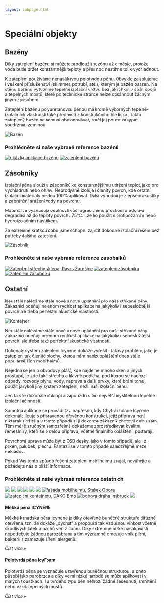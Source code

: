 ```yaml
---
layout: subpage.html
---
```


<!--<section class="no-border"><div>-->

# Speciální objekty

<!--</div></section>-->

<!--<section class="bg-green white no-under no-border"><div>
<div class="grid"><a class="col center" href="#bazeny">
<img src="/assets/original/bazeny-300x188.png">
<p class="h4 flexy">Bazény</p>
</a><a class="col center" href="#zasobniky">
<img src="/assets/original/zasobniky-300x188.png">
<p class="h4 flexy">Zásobníky</p>
</a><a class="col center" href="#ostatni">
<img src="/assets/original/sklepy-300x188.png">
<p class="h4 flexy">Ostatní</p>
</a></div>
</div></section>-->

<!--<section><div>-->

## Bazény

<!--<div class="grid"><div class="col">-->

Díky zateplení bazénu si můžete prodloužit sezónu až o měsíc, protože voda bude držet konstantnější teploty a přes noc nestihne tolik vychladnout.

K zateplení používáme nenasákavou polotvrdou pěnu. Obvykle zaizolujeme i veškeré příslušenství (skimmer, potrubí, atd.), kterým je bazén osazen. Na stěnu bazénu vytvoříme tepelně izolační vrstvu bez jakýchkoliv spár, spojů a tepelných mostů, které po technické stránce nelze dosáhnout žádným jiným způsobem.

Zateplení bazénu polyuretanovou pěnou má kromě výborných tepelně-izolačních vlastností také přednosti z konstrukčního hlediska. Takto zateplený bazén se nemusí obetonovávat, stačí jej pouze zasypat soudržnou zeminou.

<!--</div><div class="minicol">-->

![Bazén](/assets/original/shutterstock_143036107-300x200.jpg "Bazén")

<!--</div></div>-->

### Prohlédněte si naše vybrané reference bazénů

<p class="center" gallery>

[![ukázka aplikace bazénu](/assets/original/1376576997-150x150.jpg)](/assets/original/1376576997.jpg "ukázka aplikace bazénu")
[![zateplení bazénu](/assets/original/1376577001-150x150.jpg)](/assets/original/1376577001.jpg "zateplení bazénu")

</p>

<!--</div></section>-->



<!--<section><div>-->

## Zásobníky

<!--<div class="grid"><div class="col">-->

Izolační pěna slouží u zásobníků ke konstantnějšímu udržení teplot, jako pro vychladnutí nebo ohřev. Neprodyšně izoluje i členitý povrch, kde ostatní izolační materiály nejdou 100% aplikovat. Další výhodou je zlepšení akustiky a zabránění srážení vody na povrchu.

Materiál se vyznačuje odolností vůči agresivnímu prostředí a odolává degradaci až do teploty povrchu 75°C. Lze ho použít s protipožárním nebo hydroizolačním nástřikem.

Za extrémně krátkou dobu jsme schopni zajistit dokonalé izolační řešení  bez potřeby dalšího zateplení.

<!--</div><div class="minicol">-->

![Zásobník](/assets/original/shutterstock_265668683-300x200.jpg "Zásobník")

<!--</div></div>-->

### Prohlédněte si naše vybrané reference zásobníků

<p class="center" gallery>

[![Zateplení střechy sklepa, Ravas Žarošice](/assets/original/1416471190-150x150.jpg)](/assets/original/1416471190.jpg "Zateplení střechy sklepa, Ravas Žarošice")
[![zateplení zásobníku](/assets/original/1376577013-150x150.jpg)](/assets/original/1376577013-1024x768.jpg "zateplení zásobníku")
[![zateplení zásobníku](/assets/original/1376577006-150x150.jpg)](/assets/original/1376577006-1024x768.jpg "zateplení zásobníku")

</p>

<!--</div></section>-->



<!--<section><div>-->

## Ostatní

<!--<div class="grid"><div class="col">-->

Neustále nalézáme stále nové a nové uplatnění pro naše stříkané pěny. Zákazníci oceňují nejenom rychlost aplikace na jakýkoliv i sebesložitější povrch ale třeba perfektní akustické vlastnosti.

<!--</div><div class="minicol">-->

![Kontejner](/assets/original/shutterstock_62445592-300x112.jpg "Kontejner")

<!--</div><div class="col">-->

Neustále nalézáme stále nové a nové uplatnění pro naše stříkané pěny. Zákazníci oceňují nejenom rychlost aplikace na jakýkoliv i sebesložitější povrch, ale třeba také perfektní akustické vlastnosti.

<!--</div></div>-->
<!--<div class="grid"><div class="col">-->

Dokonalý systém zateplení Icynene dokáže vyřešit i takový problém, jako je zateplení tak členité plochy, kterou nám nabízí opláštění dnes stále populárnějších mobilheimů.

Nejedná se jen o obvodový plášť, kde najdeme mnoho oken a jiných prostupů, je zde také střecha a hlavně podlaha, pod kterou se nachází odpady, rozvody plynu, vody, náprava a další prvky, které brání tomu, použít jakýkoli jiný systém zateplení, nežli naši izolační pěnu.

Jen ta vše dokonale obklopí a zapouzdří s tou největší myslitelnou tepelně izolační účinností.

<!--</div><div class="col">-->

Samotná aplikace se provádí tzv. napřesno, kdy Chytrá izolace Icynene dokonale lícuje s připravenou dřevěnou konstrukcí, jejíž příprava není nikterak složitá a v tomto případě si ji dokonce zákazník zhotovil celou sám. Těm méně zručným samozřejmě dokážeme zprostředkovat kvalitní řemeslníky, kteří se o celou přípravu, včetně finálního opláštění, postarají.

Povrchová úprava může být z OSB desky, jako v tomto případě, ale i z prken, palubek, plechu. Fantazii se v tomto případě samozřejmě meze nekladou.

Pokud Vás tento způsob řešení zateplení mobilheimu zaujal, neváhejte a požádejte nás o bližší informace.

<!--</div></div>-->

### Prohlédněte si naše vybrané reference ostatních

<p class="center" gallery>

[![](/assets/original/0-150x150.jpg)](/assets/original/0-1024x768.jpg)
[![](/assets/original/2-150x150.jpg)](/assets/original/2-1024x765.jpg)
[![](/assets/original/5-150x150.jpg)](/assets/original/5-1024x765.jpg)
[![](/assets/original/7-150x150.jpg)](/assets/original/7-1024x765.jpg)
[![](/assets/original/9-150x150.jpg)](/assets/original/9-1024x765.jpg)
[![](/assets/original/13-150x150.jpg)](/assets/original/13-1024x765.jpg)
[![fasáda mobilheimu, Stašek Obora](/assets/original/IMG_3171-150x150.jpg)](/assets/original/IMG_3171.jpg "fasáda mobilheimu, Stašek Obora")
[![zateplení kontejneru, DAKO Brno](/assets/original/Dako-Brno-Prace-1-150x150.jpg)](/assets/original/Dako-Brno-Prace-1-1024x768.jpg "zateplení kontejneru, DAKO Brno")
[![bobová dráha Insbruck](/assets/original/IMG_4490-150x150.jpg)](/assets/original/IMG_4490-1024x768.jpg "bobová dráha Insbruck")
[![](/assets/original/12-150x150.jpg)](/assets/original/12-1024x765.jpg)

</p>

<!--</div></section>-->

<!--<section class="white bg-blue"><div>-->
<!--<div class="grid"><a href="/produkty.html#mekka-pena-icynene" class="col white no-under">-->

#### Měkká pěna ICYNENE

Měkká kanadská pěna Icynene je díky otevřené buněčné struktuře difúzně otevřená, tzn. že dokáže „dýchat“ a propouští tak vzdušnou vlhkost včetně škodlivých látek a pachů ven z domu. Díky extrémně nízké nasákavosti nepotřebuje žádnou parozábranu a tím významně omezuje vnik plísní, bakterií a zamezuje šíření alergenů.

*Číst více »*

<!--</a><a href="/produkty.html#polotvrda-pena-icyfoam-basic" class="col white no-under">-->

#### Polotvrdá pěna IcyFoam

Polotvrdá pěna se vyznačuje uzavřenou buněčnou strukturou, a proto působí jako parobrzda a díky velmi nízké lambdě se může aplikovat i v malých tloušťkách. I u tvrdého typu pěn nehrozí žádné sesednutí, smrštění nebo vznik tepelných mostů.

*Číst více »*

<!--</a></div>-->
<!--</div></section>-->
